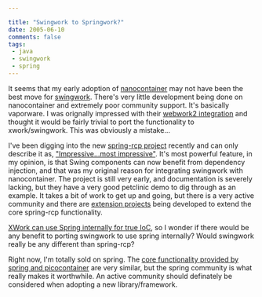 ```yaml
---

title: "Swingwork to Springwork?"
date: 2005-06-10
comments: false
tags:
 - java
 - swingwork
 - spring
---
```


It seems that my early adoption of [nanocontainer](http://www.nanocontainer.org) may not have been the best move for [swingwork](http://swingwork.codecrate.com). There's very little development being done on nanocontainer and extremely poor community support. It's basically vaporware. I was orignally impressed with their [webwork2 integration](http://www.nanocontainer.org/NanoWar+WebWork) and thought it would be fairly trivial to port the functionality to xwork/swingwork. This was obviously a mistake...


I've been digging into the new [spring-rcp project](http://www.springframework.org/spring-rcp) recently and can only describe it as, ["Impressive...most impressive"](http://en.wikiquote.org/wiki/Darth_Vader). It's most powerful feature, in my opinion, is that Swing components can now benefit from dependency injection, and that was my original reason for integrating swingwork with nanocontainer. The project is still very early, and documentation is severely lacking, but they have a very good petclinic demo to dig through as an example. It takes a bit of work to get up and going, but there is a very active community and there are [extension projects](https://jide-springrcp.dev.java.net/) being developed to extend the core spring-rcp functionality.


[XWork can use Spring internally for true IoC](http://wiki.opensymphony.com/display/WW/WebWork+2+Spring+Integration), so I wonder if there would be any benefit to porting swingwork to use spring internally? Would swingwork really be any different than spring-rcp?


Right now, I'm totally sold on spring. The [core functionality provided by spring and picocontainer](http://www.picocontainer.org/Container+Comparison) are very similar, but the spring community is what really makes it worthwhile. An active community should definately be considered when adopting a new library/framework.


